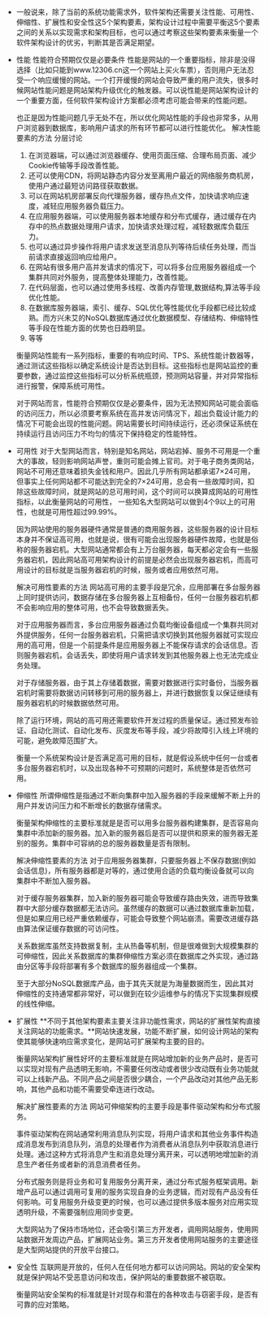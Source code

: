 - 一般说来，除了当前的系统功能需求外，软件架构还需要关注性能、可用性、伸缩性、扩展性和安全性这5个架构要素，架构设计过程中需要平衡这5个要素之间的关系以实现需求和架构目标，也可以通过考察这些架构要素来衡量一个软件架构设计的优劣，判断其是否满足期望。
- 性能
  性能符合预期仅仅是必要条件
  性能是网站的一个重要指标，除非是没得选择（比如只能到www.12306.cn这一个网站上买火车票），否则用户无法忍受一个响应缓慢的网站。一个打开缓慢的网站会导致严重的用户流失，很多时候网站性能问题是网站架构升级优化的触发器。可以说性能是网站架构设计的一个重要方面，任何软件架构设计方案都必须考虑可能会带来的性能问题。
  
  也正是因为性能问题几乎无处不在，所以优化网站性能的手段也非常多，从用户浏览器到数据库，影响用户请求的所有环节都可以进行性能优化。
  解决性能要素的方法
  分层讨论
  1. 在浏览器端，可以通过浏览器缓存、使用页面压缩、合理布局页面、减少Cookie传输等手段改善性能。
  2. 还可以使用CDN，将网站静态内容分发至离用户最近的网络服务商机房，使用户通过最短访问路径获取数据。
  3. 可以在网站机房部署反向代理服务器，缓存热点文件，加快请求响应速度，减轻应用服务器负载压力。
  4. 在应用服务器端，可以使用服务器本地缓存和分布式缓存，通过缓存在内存中的热点数据处理用户请求，加快请求处理过程，减轻数据库负载压力。
  5. 也可以通过异步操作将用户请求发送至消息队列等待后续任务处理，而当前请求直接返回响应给用户。
  6. 在网站有很多用户高并发请求的情况下，可以将多台应用服务器组成一个集群共同对外服务，提高整体处理能力，改善性能。
  7. 在代码层面，也可以通过使用多线程、改善内存管理,数据结构,算法等手段优化性能。
  8. 在数据库服务器端，索引、缓存、SQL优化等性能优化手段都已经比较成熟。而方兴未艾的NoSQL数据库通过优化数据模型、存储结构、伸缩特性等手段在性能方面的优势也日趋明显。
  9. 等等
  
  衡量网站性能有一系列指标，重要的有响应时间、TPS、系统性能计数器等，通过测试这些指标以确定系统设计是否达到目标。这些指标也是网站监控的重要参数，通过监控这些指标可以分析系统瓶颈，预测网站容量，并对异常指标进行报警，保障系统可用性。
  
  对于网站而言，性能符合预期仅仅是必要条件，因为无法预知网站可能会面临的访问压力，所以必须要考察系统在高并发访问情况下，超出负载设计能力的情况下可能会出现的性能问题。网站需要长时间持续运行，还必须保证系统在持续运行且访问压力不均匀的情况下保持稳定的性能特性。
- 可用性
  对于大型网站而言，特别是知名网站，网站宕掉、服务不可用是一个重大的事故，轻则影响网站声誉，重则可能会摊上官司。对于电子商务类网站，网站不可用还意味着损失金钱和用户。因此几乎所有网站都承诺7×24可用，但事实上任何网站都不可能达到完全的7×24可用，总会有一些故障时间，扣除这些故障时间，就是网站的总可用时间，这个时间可以换算成网站的可用性指标，以此衡量网站的可用性，
  一些知名大型网站可以做到4个9以上的可用性，也就是可用性超过99.99%。
  
  因为网站使用的服务器硬件通常是普通的商用服务器，这些服务器的设计目标本身并不保证高可用，也就是说，很有可能会出现服务器硬件故障，也就是俗称的服务器宕机。大型网站通常都会有上万台服务器，每天都必定会有一些服务器宕机，因此网站高可用架构设计的前提是必然会出现服务器宕机，而高可用设计的目标就是当服务器宕机的时候，服务或者应用依然可用。
  
  解决可用性要素的方法
  网站高可用的主要手段是冗余，应用部署在多台服务器上同时提供访问，数据存储在多台服务器上互相备份，任何一台服务器宕机都不会影响应用的整体可用，也不会导致数据丢失。
  
  对于应用服务器而言，多台应用服务器通过负载均衡设备组成一个集群共同对外提供服务，任何一台服务器宕机，只需把请求切换到其他服务器就可实现应用的高可用，但是一个前提条件是应用服务器上不能保存请求的会话信息。否则服务器宕机，会话丢失，即使将用户请求转发到其他服务器上也无法完成业务处理。
  
  对于存储服务器，由于其上存储着数据，需要对数据进行实时备份，当服务器宕机时需要将数据访问转移到可用的服务器上，并进行数据恢复以保证继续有服务器宕机的时候数据依然可用。
  
  除了运行环境，网站的高可用还需要软件开发过程的质量保证。通过预发布验证、自动化测试、自动化发布、灰度发布等手段，减少将故障引入线上环境的可能，避免故障范围扩大。
  
  衡量一个系统架构设计是否满足高可用的目标，就是假设系统中任何一台或者多台服务器宕机时，以及出现各种不可预期的问题时，系统整体是否依然可用。
- 伸缩性
  所谓伸缩性是指通过不断向集群中加入服务器的手段来缓解不断上升的用户并发访问压力和不断增长的数据存储需求。
  
  衡量架构伸缩性的主要标准就是是否可以用多台服务器构建集群，是否容易向集群中添加新的服务器。加入新的服务器后是否可以提供和原来的服务器无差别的服务。集群中可容纳的总的服务器数量是否有限制。
  
  解决伸缩性要素的方法
  对于应用服务器集群，只要服务器上不保存数据(例如会话信息)，所有服务器都是对等的，通过使用合适的负载均衡设备就可以向集群中不断加入服务器。
  
  对于缓存服务器集群，加入新的服务器可能会导致缓存路由失效，进而导致集群中大部分缓存数据都无法访问。虽然缓存的数据可以通过数据库重新加载，但是如果应用已经严重依赖缓存，可能会导致整个网站崩溃。需要改进缓存路由算法保证缓存数据的可访问性。
  
  关系数据库虽然支持数据复制，主从热备等机制，但是很难做到大规模集群的可伸缩性，因此关系数据库的集群伸缩性方案必须在数据库之外实现，通过路由分区等手段将部署有多个数据库的服务器组成一个集群。
  
  至于大部分NoSQL数据库产品，由于其先天就是为海量数据而生，因此其对伸缩性的支持通常都非常好，可以做到在较少运维参与的情况下实现集群规模的线性伸缩。
- 扩展性
  **不同于其他架构要素主要关注非功能性需求，网站的扩展性架构直接关注网站的功能需求。**网站快速发展，功能不断扩展，如何设计网站的架构使其能够快速响应需求变化，是网站可扩展架构主要的目的。
  
  衡量网站架构扩展性好坏的主要标准就是在网站增加新的业务产品时，是否可以实现对现有产品透明无影响，不需要任何改动或者很少改动既有业务功能就可以上线新产品。不同产品之间是否很少耦合，一个产品改动对其他产品无影响，其他产品和功能不需要受牵连进行改动。
  
  解决扩展性要素的方法
  网站可伸缩架构的主要手段是事件驱动架构和分布式服务。
  
  事件驱动架构在网站通常利用消息队列实现，将用户请求和其他业务事件构造成消息发布到消息队列，消息的处理者作为消费者从消息队列中获取消息进行处理。通过这种方式将消息产生和消息处理分离开来，可以透明地增加新的消息生产者任务或者新的消息消费者任务。
  
  分布式服务则是将业务和可复用服务分离开来，通过分布式服务框架调用。新增产品可以通过调用可复用的服务实现自身的业务逻辑，而对现有产品没有任何影响。可复用服务升级变更的时候，也可以通过提供多版本服务对应用实现透明升级，不需要强制应用同步变更。
  
  大型网站为了保持市场地位，还会吸引第三方开发者，调用网站服务，使用网站数据开发周边产品，扩展网站业务。第三方开发者使用网站服务的主要途径是大型网站提供的开放平台接口。
- 安全性
  互联网是开放的，任何人在任何地方都可以访问网站。网站的安全架构就是保护网站不受恶意访问和攻击，保护网站的重要数据不被窃取。
  
  衡量网站安全架构的标准就是针对现存和潜在的各种攻击与窃密手段，是否有可靠的应对策略。